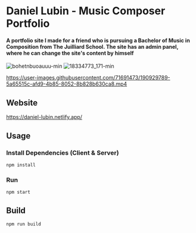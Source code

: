 ﻿# Daniel Lubin - Music Composer Portfolio
 <h4>A portfolio site I made for a friend who is pursuing a Bachelor of Music in Composition from The Juilliard School. The site has an admin panel, where he can change the site's content by himself</h4>
 
![bohetnbuoauuu-min](https://user-images.githubusercontent.com/71691473/189981713-f7025fe2-a53b-4cf2-8db9-f3b77afa903a.png)
![18334773_171-min](https://user-images.githubusercontent.com/71691473/189982403-f50e2cfb-cfcd-4744-aef2-5450b7f3718f.jpg)

https://user-images.githubusercontent.com/71691473/190929789-5a65515c-afd9-4b85-8052-8b828b630ca8.mp4


## Website

https://daniel-lubin.netlify.app/

## Usage

### Install Dependencies (Client & Server)

```
npm install
```

### Run

```
npm start
```

## Build

```
npm run build
```
